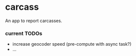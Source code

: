 # carcass
An app to report carcasses.
### current TODOs
 - increase geocoder speed (pre-compute with async task?)
 - ...